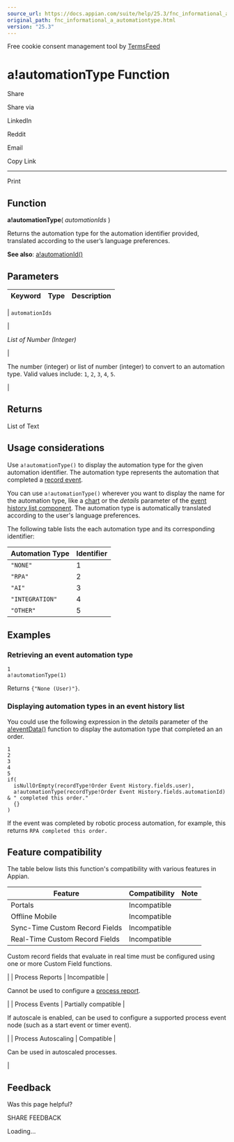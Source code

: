 ```yaml
---
source_url: https://docs.appian.com/suite/help/25.3/fnc_informational_a_automationtype.html
original_path: fnc_informational_a_automationtype.html
version: "25.3"
---
```


Free cookie consent management tool by [TermsFeed](https://www.termsfeed.com/)

# a!automationType Function

Share

Share via

LinkedIn

Reddit

Email

Copy Link

* * *

Print

## Function

**a!automationType**( _automationIds_ )

Returns the automation type for the automation identifier provided, translated according to the user’s language preferences.

**See also**: [a!automationId()](fnc_informational_a_automationid.html)

## Parameters

| Keyword | Type | Description |
| --- | --- | --- |
|
`automationIds`

 |

_List of Number (Integer)_

 |

The number (integer) or list of number (integer) to convert to an automation type. Valid values include: `1`, `2`, `3`, `4`, `5`.

 |

## Returns

List of Text

## Usage considerations

Use `a!automationType()` to display the automation type for the given automation identifier. The automation type represents the automation that completed a [record event](record-events.html).

You can use `a!automationType()` wherever you want to display the name for the automation type, like a [chart](SAIL_Components.html#charts) or the _details_ parameter of the [event history list component](Event_History_List_Component.html#display-automation-types). The automation type is automatically translated according to the user's language preferences.

The following table lists the each automation type and its corresponding identifier:

| Automation Type | Identifier |
| --- | --- |
| `"NONE"` | 1 |
| `"RPA"` | 2 |
| `"AI"` | 3 |
| `"INTEGRATION"` | 4 |
| `"OTHER"` | 5 |

## Examples

### Retrieving an event automation type

```
1
a!automationType(1)
```

Returns `{"None (User)"}`.

### Displaying automation types in an event history list

You could use the following expression in the _details_ parameter of the [a!eventData()](Event_Data_Component.html) function to display the automation type that completed an an order.

```
1
2
3
4
5
if(
  isNullOrEmpty(recordType!Order Event History.fields.user),
  a!automationType(recordType!Order Event History.fields.automationId) & " completed this order."
  {}
)
```

If the event was completed by robotic process automation, for example, this returns `RPA completed this order.`

## Feature compatibility

The table below lists this function's compatibility with various features in Appian.

| Feature | Compatibility | Note |
| --- | --- | --- |
| Portals | Incompatible |  |
| Offline Mobile | Incompatible |  |
| Sync-Time Custom Record Fields | Incompatible |  |
| Real-Time Custom Record Fields | Incompatible |
Custom record fields that evaluate in real time must be configured using one or more Custom Field functions.

 |
| Process Reports | Incompatible |

Cannot be used to configure a [process report](Process_Reports.html).

 |
| Process Events | Partially compatible |

If autoscale is enabled, can be used to configure a supported process event node (such as a start event or timer event).

 |
| Process Autoscaling | Compatible |

Can be used in autoscaled processes.

 |

## Feedback

Was this page helpful?

SHARE FEEDBACK

Loading...